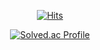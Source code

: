 <div align=center>
  
[![Hits](https://hits.seeyoufarm.com/api/count/incr/badge.svg?url=https%3A%2F%2Fgithub.com%2Fcyccc95&count_bg=%2379C83D&title_bg=%23555555&icon=&icon_color=%23E7E7E7&title=hits&edge_flat=false)](https://hits.seeyoufarm.com)

[![Solved.ac Profile](http://mazassumnida.wtf/api/generate_badge?boj=cyccc95)](https://solved.ac/cyccc95)

<!-- ![Top Langs](https://github-readme-stats.vercel.app/api/top-langs/?username=cyccc95&layout=compact) -->

<!-- ![K-Junyyy's GitHub stats](https://github-readme-stats.vercel.app/api?username=cyccc95&show_icons=true) -->

</div>
